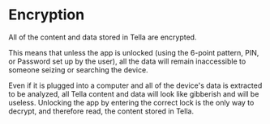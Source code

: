 # Encryption

All of the content and data stored in Tella are encrypted.&#x20;

This means that unless the app is unlocked (using the 6-point pattern, PIN, or Password set up by the user), all the data will remain inaccessible to someone seizing or searching the device.&#x20;

Even if it is plugged into a computer and all of the device's data is extracted to be analyzed, all Tella content and data will look like gibberish and will be useless. Unlocking the app by entering the correct lock is the only way to decrypt, and therefore read, the content stored in Tella.
